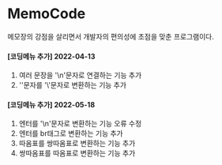 # MemoCode
메모장의 강점을 살리면서 개발자의 편의성에 초점을 맞춘 프로그램이다.



#### [코딩메뉴 추가] 2022-04-13
1. 여러 문장을 '\n'문자로 연결하는 기능 추가
2. '\'문자를 '\\'문자로 변환하는 기능 추가

#### [코딩메뉴 추가] 2022-05-18
1. 엔터를 '\n'문자로 변환하는 기능 오류 수정
2. 엔터를 br태그로 변환하는 기능 추가
3. 따옴표를 쌍따옴표로 변환하는 기능 추가
4. 쌍따옴표를 따옴표로 변환하는 기능 추가
